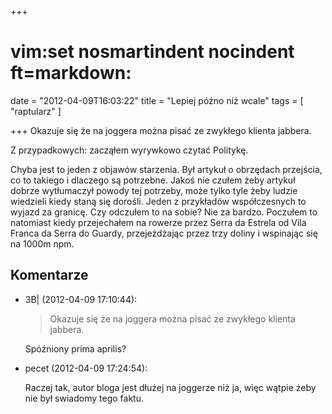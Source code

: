 +++
# vim:set nosmartindent nocindent ft=markdown:
date = "2012-04-09T16:03:22"
title = "Lepiej późno niż wcale"
tags = [ "raptularz" ]

+++
Okazuje się że na joggera można pisać ze zwykłego klienta jabbera.

Z przypadkowych: zacząłem wyrywkowo czytać Politykę.

<!--more-->

Chyba jest to jeden z objawów starzenia. Był artykuł o obrzędach przejścia, co
to takiego i dlaczego są potrzebne. Jakoś nie czułem żeby artykuł dobrze
wytłumaczył powody tej potrzeby, może tylko tyle żeby ludzie wiedzieli kiedy
staną się dorośli. Jeden z przykładów współczesnych to wyjazd za granicę. Czy
odczułem to na sobie? Nie za bardzo. Poczułem to natomiast kiedy przejechałem na
rowerze przez Serra da Estrela od Vila Franca da Serra do Guardy, przejeżdżając
przez trzy doliny i wspinając się na 1000m npm.

## Komentarze

* 3B| (2012-04-09 17:10:44): <blockquote>   <p>Okazuje się że na joggera można
  pisać ze zwykłego klienta jabbera.</p> </blockquote>  <p>Spóźniony prima
  aprilis?</p>
* pecet (2012-04-09 17:24:54): <p>Raczej tak, autor bloga jest dłużej na
  joggerze niż ja, więc wątpie żeby nie był swiadomy tego faktu.</p>
